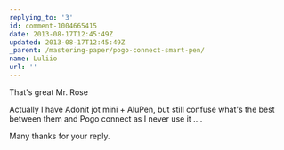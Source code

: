 ```yaml
---
replying_to: '3'
id: comment-1004665415
date: 2013-08-17T12:45:49Z
updated: 2013-08-17T12:45:49Z
_parent: /mastering-paper/pogo-connect-smart-pen/
name: Luliio
url: ''
---
```


That's great Mr. Rose

Actually I have Adonit jot mini + AluPen, but still confuse what's the best
between them and Pogo connect as I never use it ....

Many thanks for your reply.
